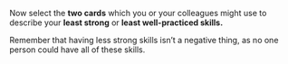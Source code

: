 Now select the **two cards** which you or your colleagues might use to describe your **least strong** or **least well-practiced skills.**

Remember that having less strong skills isn’t a negative thing, as no one person could have all of these skills.